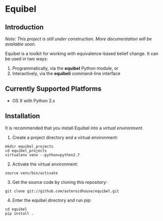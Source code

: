# Equibel

## Introduction

*Note: This project is still under construction. More documentation will be available soon.*

Equibel is a toolkit for working with equivalence-based belief change.
It can be used in two ways:

1. Programmatically, via the **equibel** Python module, or
2. Interactively, via the **equibeli** command-line interface

## Currently Supported Platforms

* OS X with Python 2.x

## Installation

It is recommended that you install Equibel into a *virtual environment*.


1. Create a project directory and a virtual environment:

```
mkdir equibel_projects
cd equibel_projects
virtualenv venv --python=python2.7
```

2. Activate the virtual environment:

```
source venv/bin/activate
```

3. Get the source code by cloning this repository:

```
git clone git://github.com/asteroidhouse/equibel.git
```

4. Enter the equibel directory and run pip:

```
cd equibel
pip install .
```
